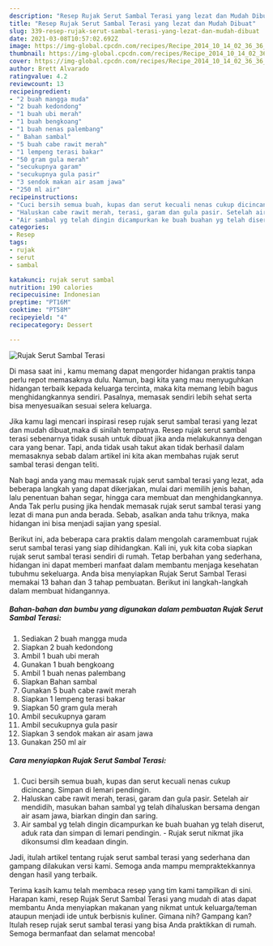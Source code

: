 ```yaml
---
description: "Resep Rujak Serut Sambal Terasi yang lezat dan Mudah Dibuat"
title: "Resep Rujak Serut Sambal Terasi yang lezat dan Mudah Dibuat"
slug: 339-resep-rujak-serut-sambal-terasi-yang-lezat-dan-mudah-dibuat
date: 2021-03-08T10:57:02.692Z
image: https://img-global.cpcdn.com/recipes/Recipe_2014_10_14_02_36_36_276_dc35824689fe155cd897/680x482cq70/rujak-serut-sambal-terasi-foto-resep-utama.jpg
thumbnail: https://img-global.cpcdn.com/recipes/Recipe_2014_10_14_02_36_36_276_dc35824689fe155cd897/680x482cq70/rujak-serut-sambal-terasi-foto-resep-utama.jpg
cover: https://img-global.cpcdn.com/recipes/Recipe_2014_10_14_02_36_36_276_dc35824689fe155cd897/680x482cq70/rujak-serut-sambal-terasi-foto-resep-utama.jpg
author: Brett Alvarado
ratingvalue: 4.2
reviewcount: 13
recipeingredient:
- "2 buah mangga muda"
- "2 buah kedondong"
- "1 buah ubi merah"
- "1 buah bengkoang"
- "1 buah nenas palembang"
- " Bahan sambal"
- "5 buah cabe rawit merah"
- "1 lempeng terasi bakar"
- "50 gram gula merah"
- "secukupnya garam"
- "secukupnya gula pasir"
- "3 sendok makan air asam jawa"
- "250 ml air"
recipeinstructions:
- "Cuci bersih semua buah, kupas dan serut kecuali nenas cukup dicincang. Simpan di lemari pendingin."
- "Haluskan cabe rawit merah, terasi, garam dan gula pasir. Setelah air mendidih, masukan bahan sambal yg telah dihaluskan bersama dengan air asam jawa, biarkan dingin dan saring."
- "Air sambal yg telah dingin dicampurkan ke buah buahan yg telah diserut, aduk rata dan simpan di lemari pendingin.  Rujak serut nikmat jika dikonsumsi dlm keadaan dingin."
categories:
- Resep
tags:
- rujak
- serut
- sambal

katakunci: rujak serut sambal 
nutrition: 190 calories
recipecuisine: Indonesian
preptime: "PT16M"
cooktime: "PT58M"
recipeyield: "4"
recipecategory: Dessert

---
```



![Rujak Serut Sambal Terasi](https://img-global.cpcdn.com/recipes/Recipe_2014_10_14_02_36_36_276_dc35824689fe155cd897/680x482cq70/rujak-serut-sambal-terasi-foto-resep-utama.jpg)

Di masa  saat ini , kamu memang dapat mengorder hidangan praktis tanpa perlu repot memasaknya dulu. Namun, bagi kita yang mau menyuguhkan hidangan terbaik kepada keluarga tercinta, maka kita memang lebih bagus menghidangkannya sendiri. Pasalnya, memasak sendiri lebih sehat serta bisa menyesuaikan sesuai selera keluarga.

Jika kamu lagi mencari inspirasi resep rujak serut sambal terasi yang lezat dan mudah dibuat,maka di sinilah tempatnya. Resep rujak serut sambal terasi  sebenarnya tidak susah untuk dibuat jika anda melakukannya dengan cara yang benar. Tapi, anda tidak usah takut akan tidak berhasil dalam memasaknya 
sebab dalam artikel ini kita akan membahas rujak serut sambal terasi dengan teliti.  



Nah bagi anda yang mau memasak rujak serut sambal terasi yang lezat, ada beberapa langkah yang dapat dikerjakan, mulai dari memilih jenis bahan, lalu penentuan bahan segar, hingga cara membuat dan menghidangkannya. Anda Tak perlu pusing jika hendak memasak rujak serut sambal terasi yang lezat di mana pun anda berada. Sebab, asalkan anda  tahu triknya, maka hidangan ini bisa menjadi sajian yang spesial.

Berikut ini, ada beberapa cara praktis  dalam mengolah caramembuat rujak serut sambal terasi yang siap dihidangkan. Kali ini, yuk kita coba siapkan rujak serut sambal terasi sendiri di rumah. Tetap berbahan yang sederhana, hidangan ini dapat memberi manfaat dalam membantu menjaga kesehatan tubuhmu sekeluarga. Anda bisa menyiapkan Rujak Serut Sambal Terasi memakai 13 bahan dan 3 tahap pembuatan. Berikut ini langkah-langkah dalam membuat hidangannya.

<!--inarticleads1-->

##### Bahan-bahan dan bumbu yang digunakan dalam pembuatan Rujak Serut Sambal Terasi:

1. Sediakan 2 buah mangga muda
1. Siapkan 2 buah kedondong
1. Ambil 1 buah ubi merah
1. Gunakan 1 buah bengkoang
1. Ambil 1 buah nenas palembang
1. Siapkan  Bahan sambal
1. Gunakan 5 buah cabe rawit merah
1. Siapkan 1 lempeng terasi bakar
1. Siapkan 50 gram gula merah
1. Ambil secukupnya garam
1. Ambil secukupnya gula pasir
1. Siapkan 3 sendok makan air asam jawa
1. Gunakan 250 ml air




<!--inarticleads2-->

##### Cara menyiapkan Rujak Serut Sambal Terasi:

1. Cuci bersih semua buah, kupas dan serut kecuali nenas cukup dicincang. Simpan di lemari pendingin.
1. Haluskan cabe rawit merah, terasi, garam dan gula pasir. Setelah air mendidih, masukan bahan sambal yg telah dihaluskan bersama dengan air asam jawa, biarkan dingin dan saring.
1. Air sambal yg telah dingin dicampurkan ke buah buahan yg telah diserut, aduk rata dan simpan di lemari pendingin.  - Rujak serut nikmat jika dikonsumsi dlm keadaan dingin.




Jadi, itulah artikel tentang  rujak serut sambal terasi  yang sederhana dan gampang dilakukan versi kami. Semoga anda mampu mempraktekkannya dengan hasil yang terbaik. 

Terima kasih kamu telah membaca resep yang tim kami tampilkan di sini. Harapan kami, resep  Rujak Serut Sambal Terasi yang mudah di atas dapat membantu Anda menyiapkan makanan yang nikmat untuk keluarga/teman ataupun menjadi ide untuk berbisnis kuliner. Gimana nih? Gampang kan? Itulah resep rujak serut sambal terasi yang bisa Anda praktikkan di rumah. Semoga bermanfaat dan selamat mencoba!


